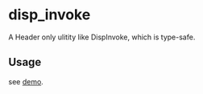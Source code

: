 # disp_invoke

A Header only ulitity like DispInvoke, which is type-safe.

## Usage

see [demo](https://github.com/udaken/disp_invoke/blob/main/demo/DispInvoke.cpp).
